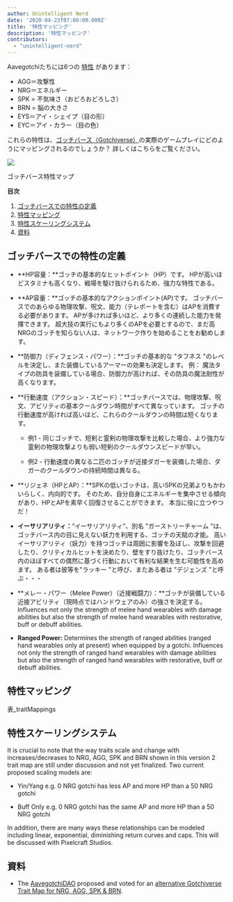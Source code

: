 ```yaml
---
author: Unintelligent Nerd
date: '2020-04-23T07:00:00.000Z'
title: '特性マッピング'
description: '特性マッピング'
contributors:
  - "unintelligent-nerd"
---
```


Aavegotchiたちには6つの [特性](/traits) があります：

* AGG＝攻撃性
* NRG＝エネルギー
* SPK = 不気味さ（おどろおどろしさ）
* BRN = 脳の大きさ
* EYS＝アイ・シェイプ（目の形）
* EYC＝アイ・カラー（目の色）

これらの特性は、[ゴッチバース（Gotchiverse）](/gotchiverse)の実際のゲームプレイにどのようにマッピングされるのでしょうか？ 詳しくはこちらをご覧ください。

<div class="headerImageContainer">
<img class="headerImage" src="/trait-mappings/gotchiverse-trait-map.jpg">
<p class="headerImageText">ゴッチバース特性マップ</p>
</div>

<div class="contentsBox">

**目次**

<ol>
<li><a href=#gotchiverse-trait-definitions>ゴッチバースでの特性の定義</a></li>
<li><a href=#trait-mappings>特性マッピング</a></li>
<li><a href=#trait-scaling-systems>特性スケーリングシステム</a></li>
<li><a href=#resources>資料</a></li>
</ol>

</div>

## ゴッチバースでの特性の定義

* **HP容量：**ゴッチの基本的なヒットポイント（HP）です。 HPが高いほどスタミナも高くなり、戦場を駆け抜けられるため、強力な特性である。

* **AP容量：**ゴッチの基本的なアクションポイント(AP)です。 ゴッチバースでのあらゆる物理攻撃、呪文、能力（テレポートを含む）はAPを消費する必要があります。 APが多ければ多いほど、より多くの連続した能力を発揮できます。 超大技の実行にもより多くのAPを必要とするので、まだ高NRGのゴッチを知らない人は、ネットワーク作りを始めることをお勧めします。

* **防御力（ディフェンス・パワー）：**ゴッチの基本的な "タフネス "のレベルを決定し、また装備しているアーマーの効果も決定します。 例： 魔法タイプの防具を装備している場合、防御力が高ければ、その防具の魔法耐性が高くなります。

* **行動速度（アクション・スピード）：**ゴッチバースでは、物理攻撃、呪文、アビリティの基本クールダウン時間がすべて異なっています。 ゴッチの行動速度が高ければ高いほど、これらのクールダウンの時間は短くなります。

    * 例1 - 同じゴッチで、短剣と霊剣の物理攻撃を比較した場合、より強力な霊剣の物理攻撃よりも弱い短剣のクールダウンスピードが早い。

    * 例2 - 行動速度の異なる二匹のゴッチが近接ダガーを装備した場合、ダガーのクールダウンの持続時間は異なる。

* **リジェネ（HPとAP）：**SPKの低いゴッチは、高いSPKの兄弟よりもかわいらしく、内向的です。 そのため、自分自身にエネルギーを集中させる傾向があり、HPとAPを素早く回復させることができます。 本当に役に立つやつだ！

* **イーサリアリティ：**“イーサリアリティ”、別名 "ガーストリーチャーム "は、ゴッチバース内の目に見えない妖力を利用する、ゴッチの天賦の才能。 高いイーサリアリティ（妖力）を持つゴッチは周囲に影響を及ぼし、攻撃を回避したり、クリティカルヒットを決めたり、壁をすり抜けたり、ゴッチバース内のほぼすべての偶然に基づく行動において有利な結果を生む可能性を高めます。 ある者は彼等を"ラッキー "と呼び、またある者は "デジェンズ "と呼ぶ・・・

* **メレー・パワー（Melee Power）（近接戦闘力）：**ゴッチが装備している近接アビリティ（現時点ではハンドウェアのみ）の強さを決定する。 Influences not only the strength of melee hand wearables with damage abilities but also the strength of melee hand wearables with restorative, buff or debuff abilities.

* **Ranged Power:** Determines the strength of ranged abilities (ranged hand wearables only at present) when equipped by a gotchi. Influences not only the strength of ranged hand wearables with damage abilities but also the strength of ranged hand wearables with restorative, buff or debuff abilities.

## 特性マッピング

表_traitMappings

## 特性スケーリングシステム

It is crucial to note that the way traits scale and change with increases/decreases to NRG, AGG, SPK and BRN shown in this version 2 trait map are still under discussion and not yet finalized. Two current proposed scaling models are:

* Yin/Yang e.g. 0 NRG gotchi has less AP and more HP than a 50 NRG gotchi

* Buff Only e.g. 0 NRG gotchi has the same AP and more HP than a 50 NRG gotchi

In addition, there are many ways these relationships can be modeled including linear, exponential, diminishing return curves and caps. This will be discussed with Pixelcraft Studios.

## 資料

* The [AavegotchiDAO](/dao) proposed and voted for an [alternative Gotchiverse Trait Map for NRG, AGG, SPK & BRN](https://dao.aavegotchi.com/t/alternative-gotchiverse-trait-mapping-for-nrg-agg-spk-brn/3135).